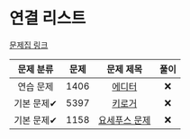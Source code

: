 # 연결 리스트


[문제집 링크](https://www.acmicpc.net/workbook/view/7308)

| 문제 분류 | 문제 | 문제 제목 | 풀이 |
| :--: | :--: | :--: | :--: |
| 연습 문제 | 1406 | [에디터](https://www.acmicpc.net/problem/1406) | ❌ |
| 기본 문제✔ | 5397 | [키로거](https://www.acmicpc.net/problem/5397) | ❌ |
| 기본 문제✔ | 1158 | [요세푸스 문제](https://www.acmicpc.net/problem/1158) | ❌|